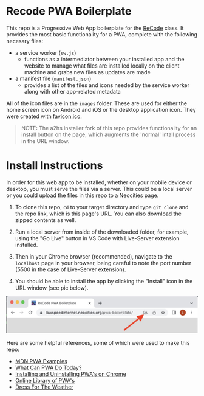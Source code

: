 # Recode PWA Boilerplate

This repo is a Progressive Web App boilerplate for the [ReCode](https://billythemusical.github.io/recode-fa22) class. It provides the most basic functionality for a PWA, complete with the following necesary files:
- a service worker (`sw.js`)
    - functions as a intermediator between your installed app and the website to manage what files are installed locally on the client machine and grabs new files as updates are made
- a manifest file (`manifest.json`) 
    - provides a list of the files and icons needed by the service worker along with other app-related metadata
    
All of the icon files are in the `images` folder. These are used for either the home screen icon on Android and iOS or the desktop application icon. They were created with [favicon.ico](https://favicon.io/favicon-converter/). 

> NOTE: The a2hs installer fork of this repo provides functionality for an install button on the page, which augments the 'normal' intall process in the URL window.

# Install Instructions

In order for this web app to be installed, whether on your mobile device or desktop, you must serve the files via a server. This could be a local server or you could upload the files in this repo to a Neocities page.

1) To clone this repo, `cd` to your target directory and type `git clone` and the repo link, which is this page's URL. You can also download the zipped contents as well. 

2) Run a local server from inside of the downloaded folder, for example, using the "Go Live" button in VS Code with Live-Server extension installed.

3) Then in your Chrome browser (recommended), navigate to the `localhost` page in your browser, being careful to note the port number (5500 in the case of Live-Server extension). 

4) You should be able to install the app by clicking the "Install" icon in the URL window (see pic below).  

![an image of the Chrome browser window that shows the "Install" button in the URL window with a red arrow pointing to it.](./images/install-button.jpg)

Here are some helpful references, some of which were used to make this repo:
- [MDN PWA Examples](https://github.com/mdn/pwa-examples)
- [What Can PWA Do Today?](https://whatpwacando.today/)
- [Installing and Uninstalling PWA's on Chrome](https://support.google.com/chrome/answer/9658361?hl=en&co=GENIE.Platform%3DDesktop#zippy=%2Cuninstall-from-a-windows-mac-or-linux-computer)
- [Online Library of PWA's]()
- [Dress For The Weather](https://dev-d4w.glitch.me/)


